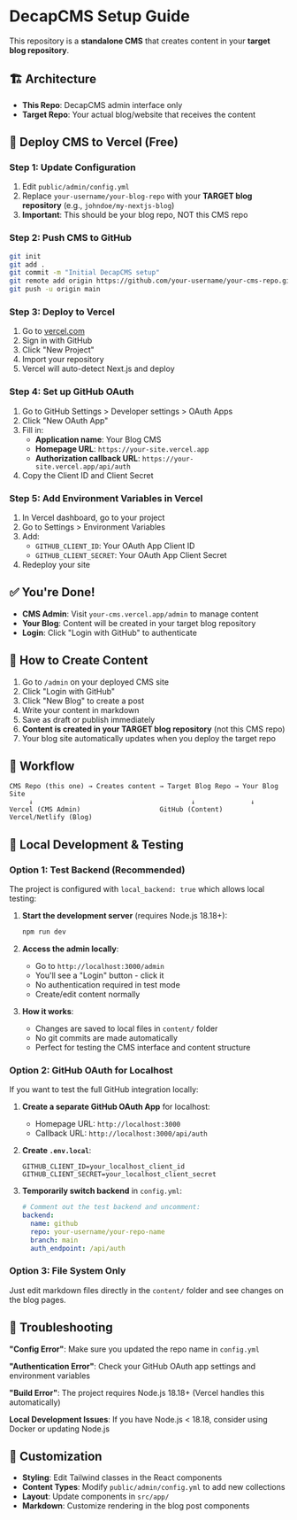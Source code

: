 # DecapCMS Setup Guide

This repository is a **standalone CMS** that creates content in your **target blog repository**.

## 🏗️ Architecture

- **This Repo**: DecapCMS admin interface only
- **Target Repo**: Your actual blog/website that receives the content

## 🚀 Deploy CMS to Vercel (Free)

### Step 1: Update Configuration
1. Edit `public/admin/config.yml`
2. Replace `your-username/your-blog-repo` with your **TARGET blog repository** (e.g., `johndoe/my-nextjs-blog`)
3. **Important**: This should be your blog repo, NOT this CMS repo

### Step 2: Push CMS to GitHub
```bash
git init
git add .
git commit -m "Initial DecapCMS setup"
git remote add origin https://github.com/your-username/your-cms-repo.git
git push -u origin main
```

### Step 3: Deploy to Vercel
1. Go to [vercel.com](https://vercel.com)
2. Sign in with GitHub
3. Click "New Project"
4. Import your repository
5. Vercel will auto-detect Next.js and deploy

### Step 4: Set up GitHub OAuth
1. Go to GitHub Settings > Developer settings > OAuth Apps
2. Click "New OAuth App"
3. Fill in:
   - **Application name**: Your Blog CMS
   - **Homepage URL**: `https://your-site.vercel.app`
   - **Authorization callback URL**: `https://your-site.vercel.app/api/auth`
4. Copy the Client ID and Client Secret

### Step 5: Add Environment Variables in Vercel
1. In Vercel dashboard, go to your project
2. Go to Settings > Environment Variables
3. Add:
   - `GITHUB_CLIENT_ID`: Your OAuth App Client ID
   - `GITHUB_CLIENT_SECRET`: Your OAuth App Client Secret
4. Redeploy your site

## ✅ You're Done!

- **CMS Admin**: Visit `your-cms.vercel.app/admin` to manage content
- **Your Blog**: Content will be created in your target blog repository
- **Login**: Click "Login with GitHub" to authenticate

## 📝 How to Create Content

1. Go to `/admin` on your deployed CMS site
2. Click "Login with GitHub"
3. Click "New Blog" to create a post
4. Write your content in markdown
5. Save as draft or publish immediately
6. **Content is created in your TARGET blog repository** (not this CMS repo)
7. Your blog site automatically updates when you deploy the target repo

## 🔗 Workflow

```
CMS Repo (this one) → Creates content → Target Blog Repo → Your Blog Site
     ↓                                        ↓              ↓
Vercel (CMS Admin)                    GitHub (Content)   Vercel/Netlify (Blog)
```

## 🧪 Local Development & Testing

### Option 1: Test Backend (Recommended)
The project is configured with `local_backend: true` which allows local testing:

1. **Start the development server** (requires Node.js 18.18+):
   ```bash
   npm run dev
   ```

2. **Access the admin locally**:
   - Go to `http://localhost:3000/admin`
   - You'll see a "Login" button - click it
   - No authentication required in test mode
   - Create/edit content normally

3. **How it works**:
   - Changes are saved to local files in `content/` folder
   - No git commits are made automatically
   - Perfect for testing the CMS interface and content structure

### Option 2: GitHub OAuth for Localhost
If you want to test the full GitHub integration locally:

1. **Create a separate GitHub OAuth App** for localhost:
   - Homepage URL: `http://localhost:3000`
   - Callback URL: `http://localhost:3000/api/auth`

2. **Create `.env.local`**:
   ```env
   GITHUB_CLIENT_ID=your_localhost_client_id
   GITHUB_CLIENT_SECRET=your_localhost_client_secret
   ```

3. **Temporarily switch backend** in `config.yml`:
   ```yaml
   # Comment out the test backend and uncomment:
   backend:
     name: github
     repo: your-username/your-repo-name
     branch: main
     auth_endpoint: /api/auth
   ```

### Option 3: File System Only
Just edit markdown files directly in the `content/` folder and see changes on the blog pages.

## 🔧 Troubleshooting

**"Config Error"**: Make sure you updated the repo name in `config.yml`

**"Authentication Error"**: Check your GitHub OAuth app settings and environment variables

**"Build Error"**: The project requires Node.js 18.18+ (Vercel handles this automatically)

**Local Development Issues**: If you have Node.js < 18.18, consider using Docker or updating Node.js

## 🎨 Customization

- **Styling**: Edit Tailwind classes in the React components
- **Content Types**: Modify `public/admin/config.yml` to add new collections
- **Layout**: Update components in `src/app/`
- **Markdown**: Customize rendering in the blog post components
